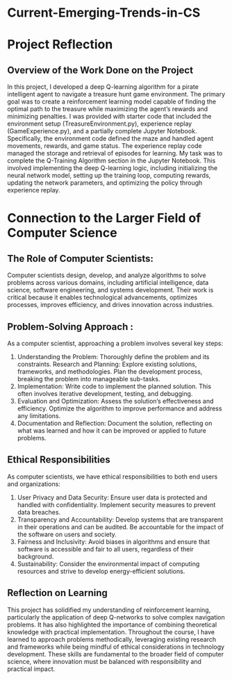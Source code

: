 # Current-Emerging-Trends-in-CS
# Project Reflection
## Overview of the Work Done on the Project
In this project, I developed a deep Q-learning algorithm for a pirate intelligent agent to navigate a treasure hunt game environment. The primary goal was to create a reinforcement learning model capable of finding the optimal path to the treasure while maximizing the agent’s rewards and minimizing penalties.
I was provided with starter code that included the environment setup (TreasureEnvironment.py), experience replay (GameExperience.py), and a partially complete Jupyter Notebook. Specifically, the environment code defined the maze and handled agent movements, rewards, and game status. The experience replay code managed the storage and retrieval of episodes for learning.
My task was to complete the Q-Training Algorithm section in the Jupyter Notebook. This involved implementing the deep Q-learning logic, including initializing the neural network model, setting up the training loop, computing rewards, updating the network parameters, and optimizing the policy through experience replay.

# Connection to the Larger Field of Computer Science
## The Role of Computer Scientists: 
Computer scientists design, develop, and analyze algorithms to solve problems across various domains, including artificial intelligence, data science, software engineering, and systems development. Their work is critical because it enables technological advancements, optimizes processes, improves efficiency, and drives innovation across industries.

## Problem-Solving Approach : 
As a computer scientist, approaching a problem involves several key steps:
1. Understanding the Problem: Thoroughly define the problem and its constraints.
Research and Planning: Explore existing solutions, frameworks, and methodologies. Plan the development process, breaking the problem into manageable sub-tasks.
2. Implementation: Write code to implement the planned solution. This often involves iterative development, testing, and debugging.
3. Evaluation and Optimization: Assess the solution’s effectiveness and efficiency. Optimize the algorithm to improve performance and address any limitations.
4. Documentation and Reflection: Document the solution, reflecting on what was learned and how it can be improved or applied to future problems.

## Ethical Responsibilities
As computer scientists, we have ethical responsibilities to both end users and organizations:
1. User Privacy and Data Security: Ensure user data is protected and handled with confidentiality. Implement security measures to prevent data breaches.
2. Transparency and Accountability: Develop systems that are transparent in their operations and can be audited. Be accountable for the impact of the software on users and society.
3. Fairness and Inclusivity: Avoid biases in algorithms and ensure that software is accessible and fair to all users, regardless of their background.
4. Sustainability: Consider the environmental impact of computing resources and strive to develop energy-efficient solutions.

## Reflection on Learning
This project has solidified my understanding of reinforcement learning, particularly the application of deep Q-networks to solve complex navigation problems. It has also highlighted the importance of combining theoretical knowledge with practical implementation. Throughout the course, I have learned to approach problems methodically, leveraging existing research and frameworks while being mindful of ethical considerations in technology development. These skills are fundamental to the broader field of computer science, where innovation must be balanced with responsibility and practical impact.
